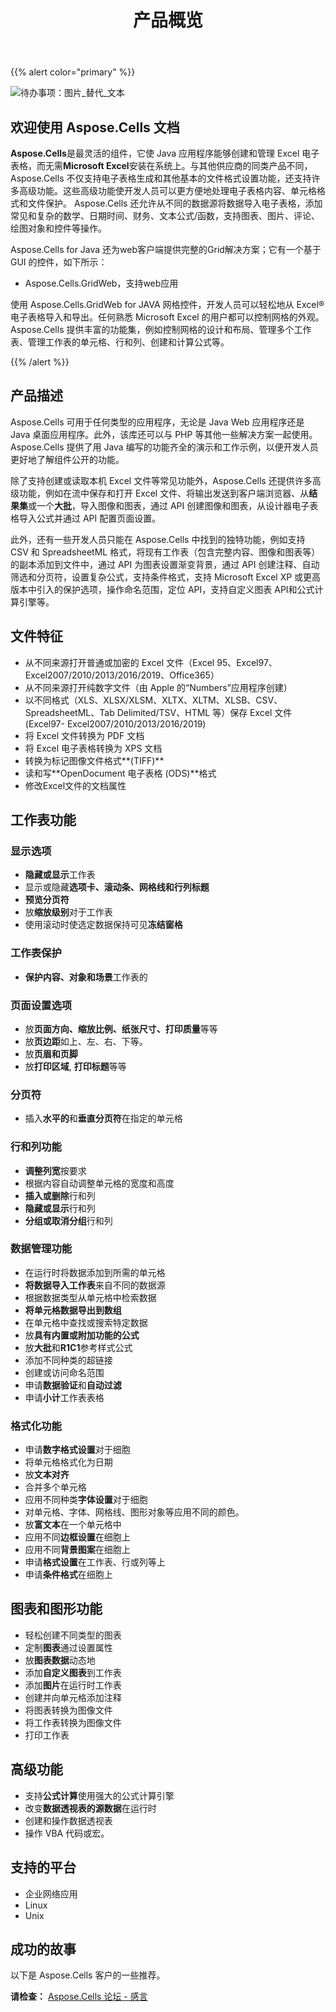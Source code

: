 ﻿---
title: 产品概览
type: docs
weight: 5
url: /zh/java/product-overview/
---
{{% alert color="primary" %}} 

![待办事项：图片_替代_文本](product-overview_1.png)
## **欢迎使用 Aspose.Cells 文档**
**Aspose.Cells**是最灵活的组件，它使 Java 应用程序能够创建和管理 Excel 电子表格，而无需**Microsoft Excel**安装在系统上。与其他供应商的同类产品不同，Aspose.Cells 不仅支持电子表格生成和其他基本的文件格式设置功能，还支持许多高级功能。这些高级功能使开发人员可以更方便地处理电子表格内容、单元格格式和文件保护。 Aspose.Cells 还允许从不同的数据源将数据导入电子表格，添加常见和复杂的数学、日期时间、财务、文本公式/函数，支持图表、图片、评论、绘图对象和控件等操作。

Aspose.Cells for Java 还为web客户端提供完整的Grid解决方案；它有一个基于 GUI 的控件，如下所示：

- Aspose.Cells.GridWeb，支持web应用

使用 Aspose.Cells.GridWeb for JAVA 网格控件，开发人员可以轻松地从 Excel® 电子表格导入和导出。任何熟悉 Microsoft Excel 的用户都可以控制网格的外观。 Aspose.Cells 提供丰富的功能集，例如控制网格的设计和布局、管理多个工作表、管理工作表的单元格、行和列、创建和计算公式等。

{{% /alert %}} 
## **产品描述**
Aspose.Cells 可用于任何类型的应用程序，无论是 Java Web 应用程序还是 Java 桌面应用程序。此外，该库还可以与 PHP 等其他一些解决方案一起使用。Aspose.Cells 提供了用 Java 编写的功能齐全的演示和工作示例，以便开发人员更好地了解组件公开的功能。

除了支持创建或读取本机 Excel 文件等常见功能外，Aspose.Cells 还提供许多高级功能，例如在流中保存和打开 Excel 文件、将输出发送到客户端浏览器、从**结果集**或一个**大批**，导入图像和图表，通过 API 创建图像和图表，从设计器电子表格导入公式并通过 API 配置页面设置。

此外，还有一些开发人员只能在 Aspose.Cells 中找到的独特功能，例如支持 CSV 和 SpreadsheetML 格式，将现有工作表（包含完整内容、图像和图表等）的副本添加到文件中，通过 API 为图表设置渐变背景，通过 API 创建注释、自动筛选和分页符，设置复杂公式，支持条件格式，支持 Microsoft Excel XP 或更高版本中引入的保护选项，操作命名范围，定位 API，支持自定义图表 API和公式计算引擎等。
## **文件特征**
- 从不同来源打开普通或加密的 Excel 文件（Excel 95、Excel97、Excel2007/2010/2013/2016/2019、Office365）
- 从不同来源打开纯数字文件（由 Apple 的“Numbers”应用程序创建）
- 以不同格式（XLS、XLSX/XLSM、XLTX、XLTM、XLSB、CSV、SpreadsheetML、Tab Delimited/TSV、HTML 等）保存 Excel 文件 (Excel97- Excel2007/2010/2013/2016/2019)
- 将 Excel 文件转换为 PDF 文档
- 将 Excel 电子表格转换为 XPS 文档
- 转换为标记图像文件格式**(TIFF)**
- 读和写**OpenDocument 电子表格 (ODS)**格式
- 修改Excel文件的文档属性
## **工作表功能**
### **显示选项**
- **隐藏或显示**工作表
- 显示或隐藏**选项卡、滚动条、网格线和行列标题**
- **预览分页符**
- 放**缩放级别**对于工作表
- 使用滚动时使选定数据保持可见**冻结窗格**
### **工作表保护**
- **保护内容、对象和场景**工作表的
### **页面设置选项**
- 放**页面方向、缩放比例、纸张尺寸、打印质量**等等
- 放**页边距**如上、左、右、下等。
- 放**页眉和页脚**
- 放**打印区域**, **打印标题**等等
### **分页符**
- 插入**水平的**和**垂直分页符**在指定的单元格
### **行和列功能**
- **调整列宽**按要求
- 根据内容自动调整单元格的宽度和高度
- **插入或删除**行和列
- **隐藏或显示**行和列
- **分组或取消分组**行和列
### **数据管理功能**
- 在运行时将数据添加到所需的单元格
- **将数据导入工作表**来自不同的数据源
- 根据数据类型从单元格中检索数据
- **将单元格数据导出到数组**
- 在单元格中查找或搜索特定数据
- 放**具有内置或附加功能的公式**
- 放**大批**和**R1C1**参考样式公式
- 添加不同种类的超链接
- 创建或访问命名范围
- 申请**数据验证**和**自动过滤**
- 申请**小计**工作表表格
### **格式化功能**
- 申请**数字格式设置**对于细胞
- 将单元格格式化为日期
- 放**文本对齐**
- 合并多个单元格
- 应用不同种类**字体设置**对于细胞
- 对单元格、字体、网格线、图形对象等应用不同的颜色。
- 放**富文本**在一个单元格中
- 应用不同**边框设置**在细胞上
- 应用不同**背景图案**在细胞上
- 申请**格式设置**在工作表、行或列等上
- 申请**条件格式**在细胞上
## **图表和图形功能**
- 轻松创建不同类型的图表
- 定制**图表**通过设置属性
- 放**图表数据**动态地
- 添加**自定义图表**到工作表
- 添加**图片**在运行时工作表
- 创建并向单元格添加注释
- 将图表转换为图像文件
- 将工作表转换为图像文件
- 打印工作表
## **高级功能**
- 支持**公式计算**使用强大的公式计算引擎
- 改变**数据透视表的源数据**在运行时
- 创建和操作数据透视表
- 操作 VBA 代码或宏。
## **支持的平台**
- 企业网络应用
- Linux
- Unix
## **成功的故事**
以下是 Aspose.Cells 客户的一些推荐。

**请检查：** 
[Aspose.Cells 论坛 - 感言](https://downloads.aspose.com/corporate/success-stories/aspose.cells/)
